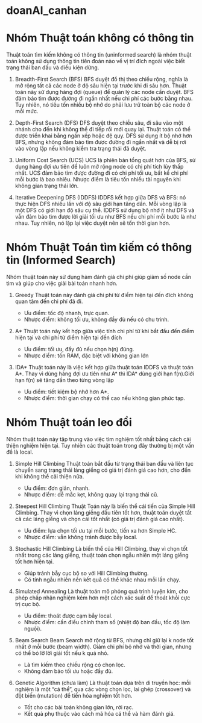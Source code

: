 # doanAI_canhan

# Nhóm Thuật toán không có thông tin 
Thuật toán tìm kiếm không có thông tin (uninformed search) là nhóm thuật toán không sử dụng thông tin tiên đoán nào về vị trí đích ngoài việc biết trạng thái ban đầu và điều kiện dừng. 
1. Breadth-First Search (BFS)
BFS duyệt đồ thị theo chiều rộng, nghĩa là mở rộng tất cả các node ở độ sâu hiện tại trước khi đi sâu hơn. Thuật toán này sử dụng hàng đợi (queue) để quản lý các node cần duyệt. BFS đảm bảo tìm được đường đi ngắn nhất nếu chi phí các bước bằng nhau. Tuy nhiên, nó tiêu tốn nhiều bộ nhớ do phải lưu trữ toàn bộ các node ở mỗi mức.

3. Depth-First Search (DFS)
DFS duyệt theo chiều sâu, đi sâu vào một nhánh cho đến khi không thể đi tiếp rồi mới quay lại. Thuật toán có thể được triển khai bằng ngăn xếp hoặc đệ quy. DFS sử dụng ít bộ nhớ hơn BFS, nhưng không đảm bảo tìm được đường đi ngắn nhất và dễ bị rơi vào vòng lặp nếu không kiểm tra trạng thái đã duyệt.

4. Uniform Cost Search (UCS)
UCS là phiên bản tổng quát hơn của BFS, sử dụng hàng đợi ưu tiên để luôn mở rộng node có chi phí tích lũy thấp nhất. UCS đảm bảo tìm được đường đi có chi phí tối ưu, bất kể chi phí mỗi bước là bao nhiêu. Nhược điểm là tiêu tốn nhiều tài nguyên khi không gian trạng thái lớn.

5. Iterative Deepening DFS (IDDFS)
IDDFS kết hợp giữa DFS và BFS: nó thực hiện DFS nhiều lần với độ sâu giới hạn tăng dần. Mỗi vòng lặp là một DFS có giới hạn độ sâu cụ thể. IDDFS sử dụng bộ nhớ ít như DFS và vẫn đảm bảo tìm được lời giải tối ưu như BFS nếu chi phí mỗi bước là như nhau. Tuy nhiên, nó lặp lại việc duyệt nên sẽ tốn thời gian hơn.


# Nhóm Thuật Toán tìm kiếm có thông tin (Informed Search)
Nhóm thuật toán này sử dụng hàm đánh giá chi phí giúp giảm số node cần tìm và giúp cho việc giải bài toán nhanh hơn.

1. Greedy
Thuật toán này đánh giá chi phí từ điểm hiện tại đến đích không quan tâm đến chi phí đã đi.
    + Ưu điểm: tốc độ nhanh, trực quan.
    + Nhược điểm: không tối ưu, không đầy đủ nếu có chu trình.

2. A*
Thuật toán này kết hợp giữa việc tính chi phí từ khi bắt đầu đến điểm hiện tại và chi phí từ điểm hiện tại đến đích
    + Ưu điểm: tối ưu, đầy đủ nếu chọn h(n) đúng.
    + Nhược điểm: tốn RAM, đặc biệt với không gian lớn

3. IDA*
Thuật toán này là việc kết hợp giữa thuật toán IDDFS và thuật toán A*. Thay vì dùng hàng đợi ưu tiên như A* thì IDA* dùng giới hạn f(n).Giới hạn f(n) sẽ tăng dần theo từng vòng lặp
    + Ưu điểm: tiết kiệm bộ nhớ hơn A*.
    + Nhược điểm: thời gian chạy có thể cao nếu không gian phức tạp. 

# Nhóm Thuật toán leo đồi 
Nhóm thuật toán này tập trung vào việc tìm nghiệm tốt nhất bằng cách cải thiện nghiệm hiện tại. Tuy nhiên các thuật toán trong đây thường bị một vấn đề là local.

1. Simple Hill Climbing
Thuật toán bắt đầu từ trạng thái ban đầu và liên tục chuyển sang trạng thái láng giềng có giá trị đánh giá cao hơn, cho đến khi không thể cải thiện nữa.
    + Ưu điểm: đơn giản, nhanh.
    + Nhược điểm: dễ mắc kẹt, không quay lại trạng thái cũ.

2. Steepest Hill Climbing
Thuật Toán này là biến thể cải tiến của Simple Hill Climbing. Thay vì chọn láng giềng đầu tiên tốt hơn, thuật toán duyệt tất cả các láng giềng và chọn cái tốt nhất (có giá trị đánh giá cao nhất).
    + Ưu điểm: lựa chọn tối ưu tại mỗi bước, tiến xa hơn Simple HC.
    + Nhược điểm: vẫn không tránh được bẫy local.

3. Stochastic Hill Climbing
Là biến thể của Hill Climbing, thay vì chọn tốt nhất trong các láng giềng, thuật toán chọn ngẫu nhiên một láng giềng tốt hơn hiện tại.
    + Giúp tránh bẫy cục bộ so với Hill Climbing thường.
    + Có tính ngẫu nhiên nên kết quả có thể khác nhau mỗi lần chạy.

4. Simulated Annealing
Là thuật toán mô phỏng quá trình luyện kim, cho phép chấp nhận nghiệm kém hơn một cách xác suất để thoát khỏi cực trị cục bộ.
    + Ưu điểm: thoát được cạm bẫy local.
    + Nhược điểm: cần điều chỉnh tham số (nhiệt độ ban đầu, tốc độ làm nguội).

5. Beam Search
Beam Search mở rộng từ BFS, nhưng chỉ giữ lại k node tốt nhất ở mỗi bước (beam width). Giảm chi phí bộ nhớ và thời gian, nhưng có thể bỏ lỡ lời giải tốt nếu k quá nhỏ.
    + Là tìm kiếm theo chiều rộng có chọn lọc.
    + Không đảm bảo tối ưu hoặc đầy đủ.

6. Genetic Algorithm (chưa làm)
Là thuật toán dựa trên di truyền học: mỗi nghiệm là một “cá thể”, qua các vòng chọn lọc, lai ghép (crossover) và đột biến (mutation) để tiến hóa nghiệm tốt hơn.
    + Tốt cho các bài toán không gian lớn, rời rạc.
    + Kết quả phụ thuộc vào cách mã hóa cá thể và hàm đánh giá.
